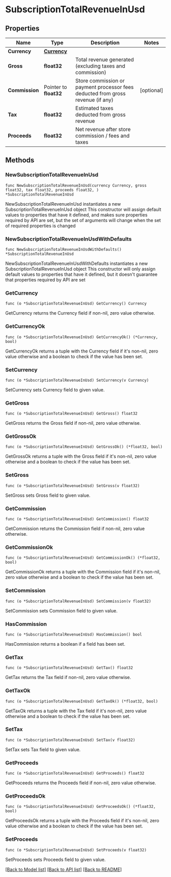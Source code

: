 # SubscriptionTotalRevenueInUsd

## Properties

Name | Type | Description | Notes
------------ | ------------- | ------------- | -------------
**Currency** | [**Currency**](Currency.md) |  | 
**Gross** | **float32** | Total revenue generated (excluding taxes and commission) | 
**Commission** | Pointer to **float32** | Store commission or payment processor fees deducted from gross revenue (if any) | [optional] 
**Tax** | **float32** | Estimated taxes deducted from gross revenue | 
**Proceeds** | **float32** | Net revenue after store commission / fees and taxes | 

## Methods

### NewSubscriptionTotalRevenueInUsd

`func NewSubscriptionTotalRevenueInUsd(currency Currency, gross float32, tax float32, proceeds float32, ) *SubscriptionTotalRevenueInUsd`

NewSubscriptionTotalRevenueInUsd instantiates a new SubscriptionTotalRevenueInUsd object
This constructor will assign default values to properties that have it defined,
and makes sure properties required by API are set, but the set of arguments
will change when the set of required properties is changed

### NewSubscriptionTotalRevenueInUsdWithDefaults

`func NewSubscriptionTotalRevenueInUsdWithDefaults() *SubscriptionTotalRevenueInUsd`

NewSubscriptionTotalRevenueInUsdWithDefaults instantiates a new SubscriptionTotalRevenueInUsd object
This constructor will only assign default values to properties that have it defined,
but it doesn't guarantee that properties required by API are set

### GetCurrency

`func (o *SubscriptionTotalRevenueInUsd) GetCurrency() Currency`

GetCurrency returns the Currency field if non-nil, zero value otherwise.

### GetCurrencyOk

`func (o *SubscriptionTotalRevenueInUsd) GetCurrencyOk() (*Currency, bool)`

GetCurrencyOk returns a tuple with the Currency field if it's non-nil, zero value otherwise
and a boolean to check if the value has been set.

### SetCurrency

`func (o *SubscriptionTotalRevenueInUsd) SetCurrency(v Currency)`

SetCurrency sets Currency field to given value.


### GetGross

`func (o *SubscriptionTotalRevenueInUsd) GetGross() float32`

GetGross returns the Gross field if non-nil, zero value otherwise.

### GetGrossOk

`func (o *SubscriptionTotalRevenueInUsd) GetGrossOk() (*float32, bool)`

GetGrossOk returns a tuple with the Gross field if it's non-nil, zero value otherwise
and a boolean to check if the value has been set.

### SetGross

`func (o *SubscriptionTotalRevenueInUsd) SetGross(v float32)`

SetGross sets Gross field to given value.


### GetCommission

`func (o *SubscriptionTotalRevenueInUsd) GetCommission() float32`

GetCommission returns the Commission field if non-nil, zero value otherwise.

### GetCommissionOk

`func (o *SubscriptionTotalRevenueInUsd) GetCommissionOk() (*float32, bool)`

GetCommissionOk returns a tuple with the Commission field if it's non-nil, zero value otherwise
and a boolean to check if the value has been set.

### SetCommission

`func (o *SubscriptionTotalRevenueInUsd) SetCommission(v float32)`

SetCommission sets Commission field to given value.

### HasCommission

`func (o *SubscriptionTotalRevenueInUsd) HasCommission() bool`

HasCommission returns a boolean if a field has been set.

### GetTax

`func (o *SubscriptionTotalRevenueInUsd) GetTax() float32`

GetTax returns the Tax field if non-nil, zero value otherwise.

### GetTaxOk

`func (o *SubscriptionTotalRevenueInUsd) GetTaxOk() (*float32, bool)`

GetTaxOk returns a tuple with the Tax field if it's non-nil, zero value otherwise
and a boolean to check if the value has been set.

### SetTax

`func (o *SubscriptionTotalRevenueInUsd) SetTax(v float32)`

SetTax sets Tax field to given value.


### GetProceeds

`func (o *SubscriptionTotalRevenueInUsd) GetProceeds() float32`

GetProceeds returns the Proceeds field if non-nil, zero value otherwise.

### GetProceedsOk

`func (o *SubscriptionTotalRevenueInUsd) GetProceedsOk() (*float32, bool)`

GetProceedsOk returns a tuple with the Proceeds field if it's non-nil, zero value otherwise
and a boolean to check if the value has been set.

### SetProceeds

`func (o *SubscriptionTotalRevenueInUsd) SetProceeds(v float32)`

SetProceeds sets Proceeds field to given value.



[[Back to Model list]](../README.md#documentation-for-models) [[Back to API list]](../README.md#documentation-for-api-endpoints) [[Back to README]](../README.md)


